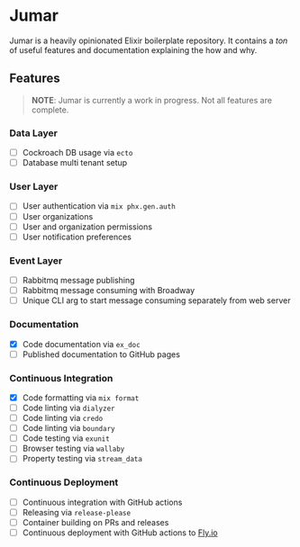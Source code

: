 # Jumar

Jumar is a heavily opinionated Elixir boilerplate repository. It contains a _ton_ of useful features and documentation explaining the how and why.

## Features

> **NOTE**: Jumar is currently a work in progress. Not all features are complete.

### Data Layer
- [ ] Cockroach DB usage via `ecto`
- [ ] Database multi tenant setup

### User Layer
- [ ] User authentication via `mix phx.gen.auth`
- [ ] User organizations
- [ ] User and organization permissions
- [ ] User notification preferences

### Event Layer
- [ ] Rabbitmq message publishing
- [ ] Rabbitmq message consuming with Broadway
- [ ] Unique CLI arg to start message consuming separately from web server

### Documentation
- [x] Code documentation via `ex_doc`
- [ ] Published documentation to GitHub pages

### Continuous Integration
- [x] Code formatting via `mix format`
- [ ] Code linting via `dialyzer`
- [ ] Code linting via `credo`
- [ ] Code linting via `boundary`
- [ ] Code testing via `exunit`
- [ ] Browser testing via `wallaby`
- [ ] Property testing via `stream_data`

### Continuous Deployment
- [ ] Continuous integration with GitHub actions
- [ ] Releasing via `release-please`
- [ ] Container building on PRs and releases
- [ ] Continuous deployment with GitHub actions to [Fly.io](https://fly.io)
